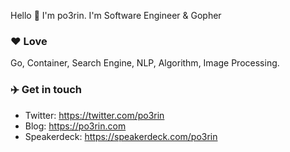 Hello 👋  I'm po3rin.
I'm Software Engineer & Gopher

### ❤️ Love
Go, Container, Search Engine, NLP, Algorithm, Image Processing.

### ✈️ Get in touch 

* Twitter: https://twitter.com/po3rin
* Blog: https://po3rin.com
* Speakerdeck: https://speakerdeck.com/po3rin
